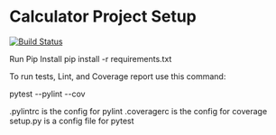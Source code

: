 # Calculator Project Setup
[![Build Status](https://app.travis-ci.com/hrd9/calc2.svg?branch=main)](https://app.travis-ci.com/hrd9/calc2)

Run Pip Install
pip install -r requirements.txt

To run tests, Lint, and Coverage report use this command:

pytest  --pylint --cov

.pylintrc is the config for pylint
.coveragerc is the config for coverage
setup.py is a config file for pytest

